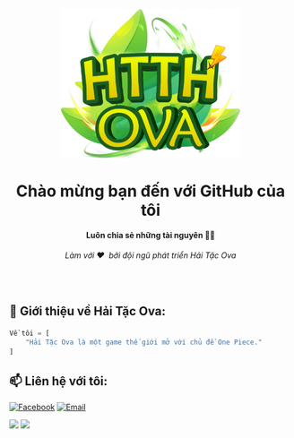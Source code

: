 <div align="center">
  <img src="assets/logo.png" alt="Hải Tặc Ova"width="320">
  <h1>Chào mừng bạn đến với GitHub của tôi</h1>
  <strong>Luôn chia sẻ những tài nguyên 🧏🏻</strong>
  <h6>Làm với ❤️ &nbsp;bởi đội ngũ phát triển Hải Tặc Ova</h6>
</div>
<br>

## 📝 Giới thiệu về Hải Tặc Ova:

```py
Về tôi = [
    "Hải Tặc Ova là một game thế giới mở với chủ đề One Piece."
]
```

## 📫 Liên hệ với tôi:
[![Facebook](https://img.shields.io/badge/Facebook-0077B5?style=for-the-badge&logo=facebook&color=395693&logoColor=white)](https://www.facebook.com/haitacova/)
[![Email](https://img.shields.io/badge/Gmail-0077B5?style=for-the-badge&logo=gmail&color=ff1800&logoColor=white)](mailto:haitacova@gmail.com/)

<img src="https://github-readme-stats.vercel.app/api?username=haitacova&theme=tokyonight&show_icons=true&count_private=true">
<img src="https://github-readme-stats.vercel.app/api/top-langs/?username=haitacova&theme=tokyonight&layout=&langs_count=5">
